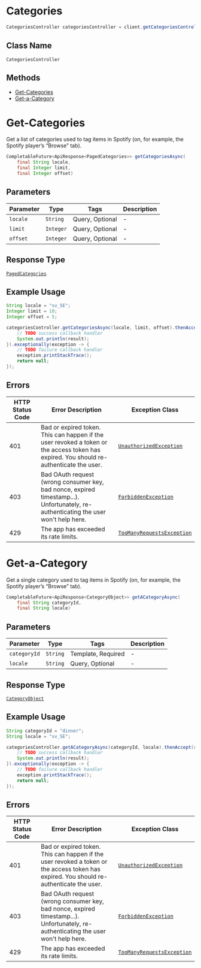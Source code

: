 # Categories

```java
CategoriesController categoriesController = client.getCategoriesController();
```

## Class Name

`CategoriesController`

## Methods

* [Get-Categories](../../doc/controllers/categories.md#get-categories)
* [Get-a-Category](../../doc/controllers/categories.md#get-a-category)


# Get-Categories

Get a list of categories used to tag items in Spotify (on, for example, the Spotify player’s “Browse” tab).

```java
CompletableFuture<ApiResponse<PagedCategories>> getCategoriesAsync(
    final String locale,
    final Integer limit,
    final Integer offset)
```

## Parameters

| Parameter | Type | Tags | Description |
|  --- | --- | --- | --- |
| `locale` | `String` | Query, Optional | - |
| `limit` | `Integer` | Query, Optional | - |
| `offset` | `Integer` | Query, Optional | - |

## Response Type

[`PagedCategories`](../../doc/models/paged-categories.md)

## Example Usage

```java
String locale = "sv_SE";
Integer limit = 10;
Integer offset = 5;

categoriesController.getCategoriesAsync(locale, limit, offset).thenAccept(result -> {
    // TODO success callback handler
    System.out.println(result);
}).exceptionally(exception -> {
    // TODO failure callback handler
    exception.printStackTrace();
    return null;
});
```

## Errors

| HTTP Status Code | Error Description | Exception Class |
|  --- | --- | --- |
| 401 | Bad or expired token. This can happen if the user revoked a token or<br>the access token has expired. You should re-authenticate the user. | [`UnauthorizedException`](../../doc/models/unauthorized-exception.md) |
| 403 | Bad OAuth request (wrong consumer key, bad nonce, expired<br>timestamp...). Unfortunately, re-authenticating the user won't help here. | [`ForbiddenException`](../../doc/models/forbidden-exception.md) |
| 429 | The app has exceeded its rate limits. | [`TooManyRequestsException`](../../doc/models/too-many-requests-exception.md) |


# Get-a-Category

Get a single category used to tag items in Spotify (on, for example, the Spotify player’s “Browse” tab).

```java
CompletableFuture<ApiResponse<CategoryObject>> getACategoryAsync(
    final String categoryId,
    final String locale)
```

## Parameters

| Parameter | Type | Tags | Description |
|  --- | --- | --- | --- |
| `categoryId` | `String` | Template, Required | - |
| `locale` | `String` | Query, Optional | - |

## Response Type

[`CategoryObject`](../../doc/models/category-object.md)

## Example Usage

```java
String categoryId = "dinner";
String locale = "sv_SE";

categoriesController.getACategoryAsync(categoryId, locale).thenAccept(result -> {
    // TODO success callback handler
    System.out.println(result);
}).exceptionally(exception -> {
    // TODO failure callback handler
    exception.printStackTrace();
    return null;
});
```

## Errors

| HTTP Status Code | Error Description | Exception Class |
|  --- | --- | --- |
| 401 | Bad or expired token. This can happen if the user revoked a token or<br>the access token has expired. You should re-authenticate the user. | [`UnauthorizedException`](../../doc/models/unauthorized-exception.md) |
| 403 | Bad OAuth request (wrong consumer key, bad nonce, expired<br>timestamp...). Unfortunately, re-authenticating the user won't help here. | [`ForbiddenException`](../../doc/models/forbidden-exception.md) |
| 429 | The app has exceeded its rate limits. | [`TooManyRequestsException`](../../doc/models/too-many-requests-exception.md) |

